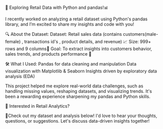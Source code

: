 🚀 Exploring Retail Data with Python and pandas!📊

I recently worked on analyzing a retail dataset using Python's pandas library, and I’m excited to share my insights and code with you!

🔍 About the Dataset:
Dataset: Retail sales data (contains customers(male-female) , transactions id's , product details, and revenue) 📈
Size: 999+ rows and 9 columns🛒
Goal: To extract insights into customers behavior, sales trends, and products performance 🤝

🛠️ What I Used:
Pandas for data cleaning and manipulation
Data visualization with Matplotlib & Seaborn
Insights driven by exploratory data analysis (EDA)

This project helped me explore real-world data challenges, such as handling missing values, reshaping datasets, and visualizing trends. It's been a rewarding experience sharpening my pandas and Python skills.

🌟 Interested in Retail Analytics?

🧠Check out my dataset and analysis below! I'd love to hear your thoughts, questions, or suggestions. Let's discuss data-driven insights together!
